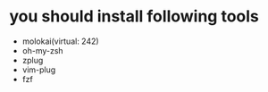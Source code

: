# you should install following tools
 - molokai(virtual: 242)
 - oh-my-zsh
 - zplug
 - vim-plug
 - fzf


